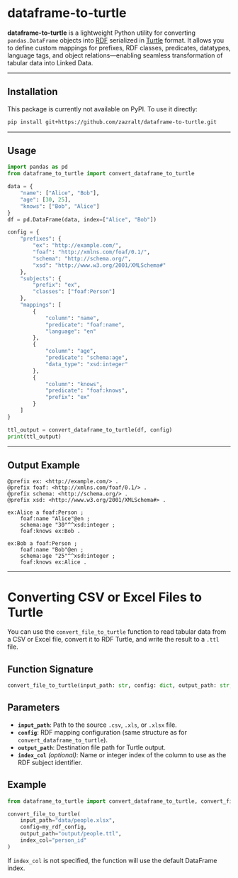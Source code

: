 # dataframe-to-turtle

**dataframe-to-turtle** is a lightweight Python utility for converting `pandas.DataFrame` objects into [RDF](https://www.w3.org/RDF/) serialized in [Turtle](https://www.w3.org/TR/turtle/) format. It allows you to define custom mappings for prefixes, RDF classes, predicates, datatypes, language tags, and object relations—enabling seamless transformation of tabular data into Linked Data.

---

## Installation

This package is currently not available on PyPI. To use it directly:

```bash
pip install git+https://github.com/zazralt/dataframe-to-turtle.git
````

---

## Usage

```python
import pandas as pd
from dataframe_to_turtle import convert_dataframe_to_turtle

data = {
    "name": ["Alice", "Bob"],
    "age": [30, 25],
    "knows": ["Bob", "Alice"]
}
df = pd.DataFrame(data, index=["Alice", "Bob"])

config = {
    "prefixes": {
        "ex": "http://example.com/",
        "foaf": "http://xmlns.com/foaf/0.1/",
        "schema": "http://schema.org/",
        "xsd": "http://www.w3.org/2001/XMLSchema#"
    },
    "subjects": {
        "prefix": "ex",
        "classes": ["foaf:Person"]
    },
    "mappings": [
        {
            "column": "name",
            "predicate": "foaf:name",
            "language": "en"
        },
        {
            "column": "age",
            "predicate": "schema:age",
            "data_type": "xsd:integer"
        },
        {
            "column": "knows",
            "predicate": "foaf:knows",
            "prefix": "ex"
        }
    ]
}

ttl_output = convert_dataframe_to_turtle(df, config)
print(ttl_output)
```

---

## Output Example

```turtle
@prefix ex: <http://example.com/> .
@prefix foaf: <http://xmlns.com/foaf/0.1/> .
@prefix schema: <http://schema.org/> .
@prefix xsd: <http://www.w3.org/2001/XMLSchema#> .

ex:Alice a foaf:Person ;
    foaf:name "Alice"@en ;
    schema:age "30"^^xsd:integer ;
    foaf:knows ex:Bob .

ex:Bob a foaf:Person ;
    foaf:name "Bob"@en ;
    schema:age "25"^^xsd:integer ;
    foaf:knows ex:Alice .
```

---

# Converting CSV or Excel Files to Turtle

You can use the `convert_file_to_turtle` function to read tabular data from a CSV or Excel file, convert it to RDF Turtle, and write the result to a `.ttl` file.

## Function Signature

```python
convert_file_to_turtle(input_path: str, config: dict, output_path: str, index_col: str = None) -> None
````

## Parameters

* **`input_path`**: Path to the source `.csv`, `.xls`, or `.xlsx` file.
* **`config`**: RDF mapping configuration (same structure as for `convert_dataframe_to_turtle`).
* **`output_path`**: Destination file path for Turtle output.
* **`index_col`** *(optional)*: Name or integer index of the column to use as the RDF subject identifier.

## Example

```python
from dataframe_to_turtle import convert_dataframe_to_turtle, convert_file_to_turtle

convert_file_to_turtle(
    input_path="data/people.xlsx",
    config=my_rdf_config,
    output_path="output/people.ttl",
    index_col="person_id"
)
```

If `index_col` is not specified, the function will use the default DataFrame index.
